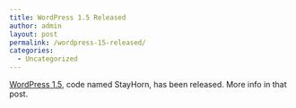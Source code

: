 ```yaml
---
title: WordPress 1.5 Released
author: admin
layout: post
permalink: /wordpress-15-released/
categories:
  - Uncategorized
---
```

[WordPress 1.5][1], code named StayHorn, has been released. More info in that post.

 [1]: http://wordpress.org/development/2005/02/strayhorn/